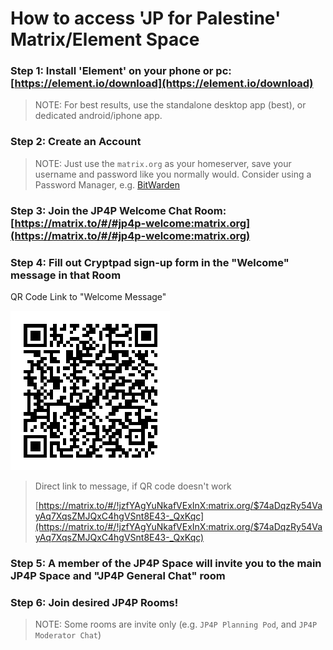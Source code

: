 # How to access 'JP for Palestine' Matrix/Element Space

### Step 1:  Install 'Element' on your phone or pc: **[https://element.io/download](https://element.io/download)** 

> NOTE: For best results, use the standalone desktop app (best), or dedicated android/iphone app.


### Step 2: Create an Account 
> NOTE: Just use the `matrix.org` as your homeserver, save your username and password like you normally would. Consider using a Password Manager, e.g. [BitWarden](https://bitwarden.com/)

### Step 3: Join the JP4P Welcome Chat Room: [https://matrix.to/#/#jp4p-welcome:matrix.org](https://matrix.to/#/#jp4p-welcome:matrix.org)

### Step 4: Fill out Cryptpad sign-up form in the "Welcome" message in that Room

QR Code Link to "Welcome Message"

![alt text](../assets/jp4p-welcome-room-qr-link.png)

> Direct link to message, if QR code doesn't work
>
> [https://matrix.to/#/!jzfYAgYuNkafVExInX:matrix.org/$74aDqzRy54VayAq7XqsZMJQxC4hgVSnt8E43-_QxKqc](https://matrix.to/#/!jzfYAgYuNkafVExInX:matrix.org/$74aDqzRy54VayAq7XqsZMJQxC4hgVSnt8E43-_QxKqc)

### Step 5: A member of the JP4P Space will invite you to the main JP4P Space and "JP4P General Chat" room

### Step 6: Join desired JP4P Rooms!

> NOTE: Some rooms are invite only (e.g. `JP4P Planning Pod`, and `JP4P Moderator Chat`)

